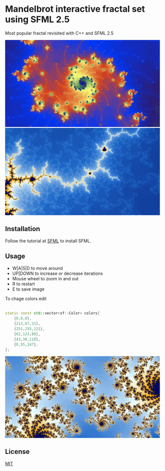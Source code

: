 # Mandelbrot interactive fractal set using SFML 2.5

Most popular fractal revisited with C++ and SFML 2.5

![EXAMPLE2](ex2.png)
![EXAMPLE1](ex1.JPG)


## Installation

Follow the tutorial at [SFML](https://www.sfml-dev.org/tutorials/2.5/start-vc.php) to install SFML.

## Usage

- W|A|S|D to move around 
- UP|DOWN to increase or decrease iterations
- Mouse wheel to zoom in and out 
- R to restart
- E to save image

To chage colors edit
```c++

static const std::vector<sf::Color> colors{
    {0,0,0},
    {213,67,31},
    {251,255,121},
    {62,123,89},
    {43,30,118},
    {0,55,247},
};

```
![EXAMPLE3](ex3.JPG)

## License
[MIT](https://choosealicense.com/licenses/mit/)